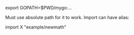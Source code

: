export GOPATH=$PWD/mygo:...

Must use absolute path for it to work.
Import can have alias:

import X "example/newmath"
